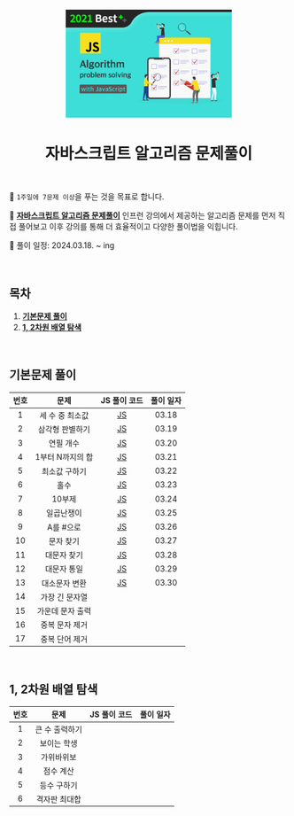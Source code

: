 <div align="center">
  <br />
  <img src="./readme_assets/thumbnail-js-algorithm.png" alt="JS Algorithm" width="300px" />
  <br />
  <h1>자바스크립트 알고리즘 문제풀이</h1>
  <br />
</div>

🎯 `1주일에 7문제 이상`을 푸는 것을 목표로 합니다.

🎯 **[자바스크립트 알고리즘 문제풀이](https://www.inflearn.com/course/%EC%9E%90%EB%B0%94%EC%8A%A4%ED%81%AC%EB%A6%BD%ED%8A%B8-%EC%95%8C%EA%B3%A0%EB%A6%AC%EC%A6%98-%EB%AC%B8%EC%A0%9C%ED%92%80%EC%9D%B4)** 인프런 강의에서 제공하는 알고리즘 문제를 먼저 직접 풀어보고 이후 강의를 통해 더 효율적이고 다양한 풀이법을 익힙니다.

📅 풀이 일정: 2024.03.18. ~ ing

<br />

## 목차

1. [**기본문제 풀이**](#1)
2. [**1, 2차원 배열 탐색**](#2)

<br />

<div id="1"></div>

## 기본문제 풀이

| 번호 |       문제       |                                                       JS 풀이 코드                                                       | 풀이 일자 |
| :--: | :--------------: | :----------------------------------------------------------------------------------------------------------------------: | :-------: |
|  1   | 세 수 중 최소값  |  [JS](https://github.com/misung-dev/inflearn-algorithm-solving-with-js/blob/main/section1/1-lowest-of-three-numbers.js)  |   03.18   |
|  2   | 삼각형 판별하기  |    [JS](https://github.com/misung-dev/inflearn-algorithm-solving-with-js/blob/main/section1/2-identify-triangles.js)     |   03.19   |
|  3   |    연필 개수     |     [JS](https://github.com/misung-dev/inflearn-algorithm-solving-with-js/blob/main/section1/3-number-of-pencils.js)     |   03.20   |
|  4   | 1부터 N까지의 합 |      [JS](https://github.com/misung-dev/inflearn-algorithm-solving-with-js/blob/main/section1/4-sum-from-1-to-n.js)      |   03.21   |
|  5   |  최소값 구하기   | [JS](https://github.com/misung-dev/inflearn-algorithm-solving-with-js/blob/main/section1/5-finding-the-minimum-value.js) |   03.22   |
|  6   |       홀수       |        [JS](https://github.com/misung-dev/inflearn-algorithm-solving-with-js/blob/main/section1/6-odd-numbers.js)        |   03.23   |
|  7   |      10부제      |       [JS](https://github.com/misung-dev/inflearn-algorithm-solving-with-js/blob/main/section1/7-10-subtitles.js)        |   03.24   |
|  8   |    일곱난쟁이    |       [JS](https://github.com/misung-dev/inflearn-algorithm-solving-with-js/blob/main/section1/8-seven-dwarfs.js)        |   03.25   |
|  9   |    A를 #으로     |         [JS](https://github.com/misung-dev/inflearn-algorithm-solving-with-js/blob/main/section1/9-a-to-%23.js)          |   03.26   |
|  10  |    문자 찾기     |    [JS](https://github.com/misung-dev/inflearn-algorithm-solving-with-js/blob/main/section1/10-finding-characters.js)    |   03.27   |
|  11  |   대문자 찾기    |   [JS](https://github.com/misung-dev/inflearn-algorithm-solving-with-js/blob/main/section1/11-find-capital-letters.js)   |   03.28   |
|  12  |   대문자 통일    |   [JS](https://github.com/misung-dev/inflearn-algorithm-solving-with-js/blob/main/section1/12-unify-capitalization.js)   |   03.29   |
|  13  |  대소문자 변환   |     [JS](https://github.com/misung-dev/inflearn-algorithm-solving-with-js/blob/main/section1/13-case-conversion.js)      |   03.30   |
|  14  |  가장 긴 문자열  |                                                                                                                          |           |
|  15  | 가운데 문자 출력 |                                                                                                                          |           |
|  16  |  중복 문자 제거  |                                                                                                                          |           |
|  17  |  중복 단어 제거  |                                                                                                                          |           |

<br />
<div id="2"></div>

## 1, 2차원 배열 탐색

| 번호 |      문제      | JS 풀이 코드 | 풀이 일자 |
| :--: | :------------: | :----------: | :-------: |
|  1   | 큰 수 출력하기 |              |           |
|  2   |  보이는 학생   |              |           |
|  3   |   가위바위보   |              |           |
|  4   |   점수 계산    |              |           |
|  5   |  등수 구하기   |              |           |
|  6   | 격자판 최대합  |              |           |

<br />
